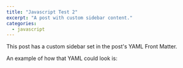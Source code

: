 ```yaml
---
title: "Javascript Test 2"
excerpt: "A post with custom sidebar content."
categories:
  - javascript
---
```


This post has a custom sidebar set in the post's YAML Front Matter.

An example of how that YAML could look is: